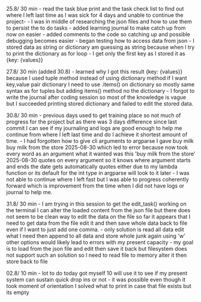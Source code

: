 25.8/ 30 min
    - read the task blue print and the task check list to find out where I left last time 
    as I was sick for 4 days and unable to continue the project-
    - I was in middle of researching the json files and how to use them to persist the to do tasks
    - added learning journal to make catch up from now on easier
    - added comments to the code so catching up and possible debugging becomes easier
    - began testing how to access data from json
      - I stored data as string or dictionary am guessing as string because when I try to print the dictionary as for loop 
      - I get only the first key as I stored it as {key: {values}}

27.8/ 30 min (added 30.8)
    - learned why I  got this result {key: {values}} because I used tuple method instead of using dictionary method if I want key,value pair dictionary I need to use .items() on dictionary so mostly same syntax as for tuples but adding items() method no the dictionary
    - I forgot to write the journal after coding session so most of the knowledge is vague but I succeeded printing stored dictionary and failed to edit the stored data.

30.8/ 30 min
    - previous days used to get training place so not much of progress for the project but as there was 3 days difference since last commit I can see if my journaling and logs are good enough to help me continue from where I left last time and do I achieve it shortest amount of time.
    - I had forgotten how to give cli arguments to argparse I gave buy milk buy milk from the store 2025-08-30 which led to error because now took every word as an argument what it wanted was this 'buy milk from the store' 2025-08-30 quotes on every argument so it knows where argument starts and ends the date gets automatically quotes either due to my lambda function or its default for the int type in argparse will look to it later
    - I was not able to continue where I left fast but I was able to progress coherently forward which is improvement from the time when I did not have logs or journal to help me.

31.8/ 30 min
    - I am trying in this session to get the edit_task() working on the terminal I can alter the loaded content from the json file but there does not seem to be clean way to edit the data on the file so far it appears that I need to get data from the file edit it and then save whole data back to file even if I want to just add one comma.
    - only solution is read all data edit what I need then append to all data and store whole junk again using 'w' other options would likely lead to errors with my present capacity
    - my goal is to load from the json file and edit then save it back but filesystem does not support such an solution so I need to read file to memory alter it then store back to file

02.8/ 10 min
    - lot to do today got myself 10 will use it to see if my present system can sustain quick drop ins or not
    - it was possible even though it took moment of orientation I solved what to print in case that file exists but its empty